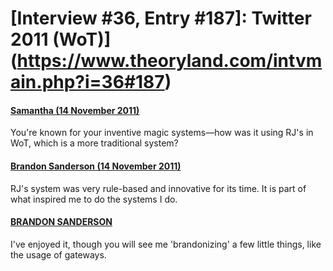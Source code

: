 # [Interview #36, Entry #187]: Twitter 2011 (WoT)](https://www.theoryland.com/intvmain.php?i=36#187)

#### [Samantha (14 November 2011)](http://twitter.com/virtusetveritas/status/136150373277769728)

You're known for your inventive magic systems—how was it using RJ's in WoT, which is a more traditional system?

#### [Brandon Sanderson (14 November 2011)](http://twitter.com/BrandSanderson/status/136153130600644608)

RJ's system was very rule-based and innovative for its time. It is part of what inspired me to do the systems I do.

#### [BRANDON SANDERSON](http://twitter.com/BrandSanderson/status/136153256689799168)

I've enjoyed it, though you will see me 'brandonizing' a few little things, like the usage of gateways.

